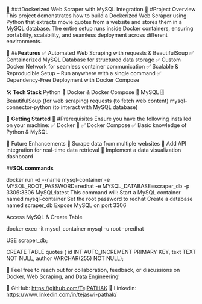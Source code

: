 🚀 ###Dockerized Web Scraper with MySQL Integration
📌 #Project Overview
This project demonstrates how to build a Dockerized Web Scraper using Python that extracts movie quotes from a website and stores them in a MySQL database. The entire setup runs inside Docker containers, ensuring portability, scalability, and seamless deployment across different environments.

🔎 ##**Features**
✅ Automated Web Scraping with requests & BeautifulSoup
✅ Containerized MySQL Database for structured data storage
✅ Custom Docker Network for seamless container communication
✅ Scalable & Reproducible Setup – Run anywhere with a single command
✅ Dependency-Free Deployment with Docker Compose


🛠️ **Tech Stack**
Python 🐍
Docker & Docker Compose 🐳
MySQL 🗄️
BeautifulSoup (for web scraping)
requests (to fetch web content)
mysql-connector-python (to interact with MySQL database)

🚀 **Getting Started**
🔹 #Prerequisites
Ensure you have the following installed on your machine:
✅ Docker 🐳
✅ Docker Compose
✅ Basic knowledge of Python & MySQL

📌 Future Enhancements
🔹 Scrape data from multiple websites
🔹 Add API integration for real-time data retrieval
🔹 Implement a data visualization dashboard

##**SQL commands**

docker run -d --name mysql-container -e MYSQL_ROOT_PASSWORD=redhat -e MYSQL_DATABASE=scraper_db -p 3306:3306 MySQL:latest
This command will:
Start a MySQL container named mysql-container
Set the root password to redhat
Create a database named scraper_db
Expose MySQL on port 3306

Access MySQL & Create Table

docker exec -it mysql_container mysql -u root -predhat

USE scraper_db;

CREATE TABLE quotes ( id INT AUTO_INCREMENT PRIMARY KEY, text TEXT NOT NULL, author VARCHAR(255) NOT NULL);



💬 Feel free to reach out for collaboration, feedback, or discussions on Docker, Web Scraping, and Data Engineering!

🔗 GitHub: https://github.com/TejPATHAK
🔗 LinkedIn: https://www.linkedin.com/in/tejaswi-pathak/
